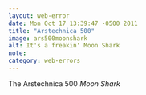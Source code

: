 ```yaml
---
layout: web-error
date: Mon Oct 17 13:39:47 -0500 2011
title: "Arstechnica 500"
image: ars500moonshark
alt: It's a freakin' Moon Shark
note: 
category: web-errors
---
```


The Arstechnica 500 _Moon Shark_
